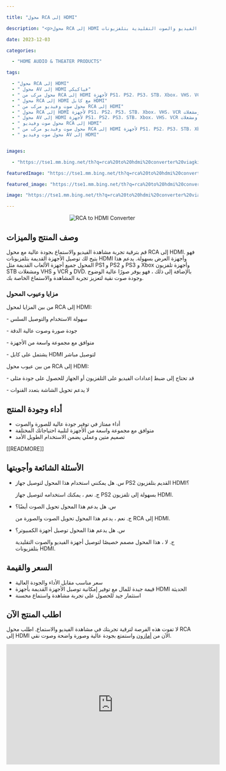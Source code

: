 ---
title: "محول RCA إلى HDMI"
description: "<p>محول RCA إلى HDMI هو منتج رائع يتيح لك توصيل أجهزة الفيديو والصوت التقليدية بتلفزيونات HDMI الحديثة مثل PS1 و PS2 و PS3 و STB و Xbox و VHS و VCR ومشغلات DVD Black-Ray بسهولة. يأتي هذا المحول مع كابل HDMI لضمان التوصيل السلس والجودة العالية للفيديو والصوت.</p>"
date: 2023-12-03
categories:
  - "HOME AUDIO & THEATER PRODUCTS"
tags:
  - "محول RCA إلى HDMI"
  - " محول AV إلى HDMI فياكيكي"
  - " محول مركب من RCA إلى HDMI لأجهزة PS1، PS2، PS3، STB، Xbox، VHS، VCR ومشغلات DVD كاملة الوضوح (الكابل HDMI مضمن)"
  - " محول RCA إلى HDMI مع كابل HDMI"
  - " محول صوت وفيديو مركب من RCA إلى HDMI"
  - " محول RCA إلى HDMI لأجهزة PS1، PS2، PS3، STB، Xbox، VHS، VCR ومشغلات Black-Ray DVD (الكابل HDMI مضمن)"
  - " محول AV إلى HDMI لأجهزة PS1، PS2، PS3، STB، Xbox، VHS، VCR ومشغلات DVD"
  - " محول صوت وفيديو RCA إلى HDMI"
  - " محول صوت وفيديو مركب من RCA إلى HDMI لأجهزة PS1، PS2، PS3، STB، Xbox، VHS، VCR ومشغلات DVD"
  - " محول صوت وفيديو AV إلى HDMI"

images:
  - "https://tse1.mm.bing.net/th?q=rca%20to%20hdmi%20converter%20viagkiki%20av%20to%20hdmi%20adapter%20rca%20to%20hdmi%20composite%20audio%20video%20converter%20for%20ps1%20ps2%20ps3%20stb%20xbox%20vhs%20vcr%20black%20ray%20dvd%20players%20hdmi%20cable%20included%20kode%20asin%20b09yd1rxfr%20tag%20indrajaya%2020"
featuredImage: "https://tse1.mm.bing.net/th?q=rca%20to%20hdmi%20converter%20viagkiki%20av%20to%20hdmi%20adapter%20rca%20to%20hdmi%20composite%20audio%20video%20converter%20for%20ps1%20ps2%20ps3%20stb%20xbox%20vhs%20vcr%20black%20ray%20dvd%20players%20hdmi%20cable%20included%20kode%20asin%20b09yd1rxfr%20tag%20indrajaya%2020"
featured_image: "https://tse1.mm.bing.net/th?q=rca%20to%20hdmi%20converter%20viagkiki%20av%20to%20hdmi%20adapter%20rca%20to%20hdmi%20composite%20audio%20video%20converter%20for%20ps1%20ps2%20ps3%20stb%20xbox%20vhs%20vcr%20black%20ray%20dvd%20players%20hdmi%20cable%20included%20kode%20asin%20b09yd1rxfr%20tag%20indrajaya%2020"
image: "https://tse1.mm.bing.net/th?q=rca%20to%20hdmi%20converter%20viagkiki%20av%20to%20hdmi%20adapter%20rca%20to%20hdmi%20composite%20audio%20video%20converter%20for%20ps1%20ps2%20ps3%20stb%20xbox%20vhs%20vcr%20black%20ray%20dvd%20players%20hdmi%20cable%20included%20kode%20asin%20b09yd1rxfr%20tag%20indrajaya%2020"
---

<center><img alt="RCA to HDMI Converter" src="https://tse1.mm.bing.net/th?q=image RCA to HDMI Converter,Viagkiki AV to HDMI Adapter,RCA to HDMI Composite Audio Video Converter for PS1, PS2, PS3, STB, Xbox, VHS, VCR,Black-Ray DVD Players(HDMI Cable Included) (KODE ASIN=B09YD1RXFR, TAG=indrajaya-20)"/></center>

<h2>وصف المنتج والميزات</h2>

<p>قم بترقية تجربة مشاهدة الفيديو والاستماع بجودة عالية مع محول RCA إلى HDMI. فهو يتيح لك توصيل الأجهزة القديمة بتلفزيونات HDMI وأجهزة العرض بسهولة. يدعم هذا المحول جميع أجهزة الألعاب القديمة مثل PS1 و PS2 و PS3 و Xbox وأجهزة تلفزيون STB ومشغلات VHS و VCR و DVD. بالإضافة إلى ذلك ، فهو يوفر صورًا عالية الوضوح وجودة صوت نقية لتعزيز تجربة المشاهدة والاستماع الخاصة بك.</p>

<h3>مزايا وعيوب المحول</h3>

<p>من بين المزايا لمحول RCA إلى HDMI:</p>

<p>- سهولة الاستخدام والتوصيل السلس</p>

<p>- جودة صورة وصوت عالية الدقة</p>

<p>- متوافق مع مجموعة واسعة من الأجهزة</p>

<p>- يشتمل على كابل HDMI لتوصيل مباشر</p>

<p>من بين عيوب محول RCA إلى HDMI:</p>

<p>- قد تحتاج إلى ضبط إعدادات الفيديو على التلفزيون أو الجهاز للحصول على جودة مثلى</p>

<p>- لا يدعم تحويل الشاشة بتعدد القنوات</p>

<h2>أداء وجودة المنتج</h2>

<ul>

<li>أداء ممتاز في توفير جودة عالية للصورة والصوت</li>

<li>متوافق مع مجموعة واسعة من الأجهزة لتلبية احتياجاتك المختلفة</li>

<li>تصميم متين وعملي يضمن الاستخدام الطويل الأمد</li>

</ul>

 [[READMORE]] 



<h2>الأسئلة الشائعة وأجوبتها</h2>

<ul>

<li>س. هل يمكنني استخدام هذا المحول لتوصيل جهاز PS2 القديم بتلفزيون HDMI؟</li>

<p>ج. نعم ، يمكنك استخدامه لتوصيل جهاز PS2 بسهولة إلى تلفزيون HDMI.</p>

<li>س. هل يدعم هذا المحول تحويل الصوت أيضًا؟</li>

<p>ج. نعم ، يدعم هذا المحول تحويل الصوت والصورة من RCA إلى HDMI.</p>

<li>س. هل يدعم هذا المحول توصيل أجهزة الكمبيوتر؟</li>

<p>ج. لا ، هذا المحول مصمم خصيصًا لتوصيل أجهزة الفيديو والصوت التقليدية بتلفزيونات HDMI.</p>

</ul>

<h2>السعر والقيمة</h2>

<ul>

<li>سعر مناسب مقابل الأداء والجودة العالية</li>

<li>قيمة جيدة للمال مع توفير إمكانية توصيل الأجهزة القديمة بأجهزة HDMI الحديثة</li>

<li>استثمار جيد للحصول على تجربة مشاهدة واستماع محسنة</li>

</ul>

<h2>اطلب المنتج الآن</h2>

<p>لا تفوت هذه الفرصة لترقية تجربتك في مشاهدة الفيديو والاستماع. اطلب محول RCA إلى HDMI الآن من <a href="https://www.amazon.com/dp/B09YD1RXFR/?tag=indrajaya-20">أمازون</a> واستمتع بجودة عالية وصورة واضحة وصوت نقي.</p>

<iframe width="560" height="315" src="https://www.youtube.com/embed/T3ouVkI23Ew" title="Rca To Hdmi Converter,Viagkiki Av To Hdmi Adapter,Rca To Hdmi Composite Audio Video Converter For Ps1, Ps2, Ps3, Stb, Xbox, Vhs, Vcr,Black-Ray Dvd Players(Hdmi Cable Included) (Kode Asin=B09Yd1Rxfr, Tag=Indrajaya-20)" frameborder="0" allow="accelerometer; autoplay; clipboard-write; encrypted-media; gyroscope; picture-in-picture; web-share" allowfullscreen></iframe>